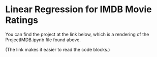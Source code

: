 # Linear Regression for IMDB Movie Ratings

You can find the project at the link below, which is a rendering of the ProjectIMDB.ipynb file found above. 

(The link makes it easier to read the code blocks.)

